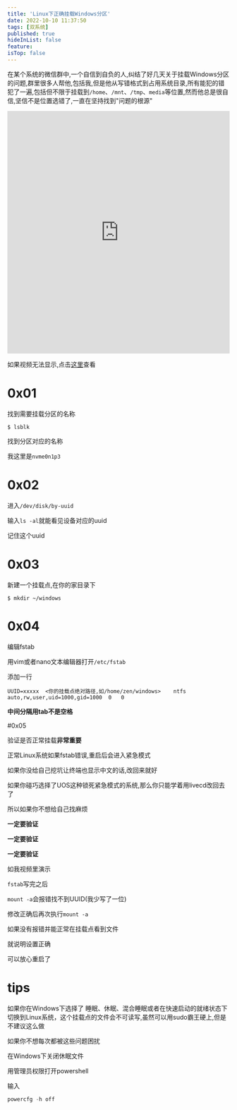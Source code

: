 ```yaml
---
title: 'Linux下正确挂载Windows分区'
date: 2022-10-10 11:37:50
tags: [双系统]
published: true
hideInList: false
feature: 
isTop: false
---
```

在某个系统的微信群中,一个自信到自负的人,纠结了好几天关于挂载Windows分区的问题,群里很多人帮他,包括我,但是他从写错格式到占用系统目录,所有能犯的错犯了一遍,包括但不限于挂载到`/home`、`/mnt`、`/tmp`、`media`等位置,然而他总是很自信,坚信不是位置选错了,一直在坚持找到"问题的根源"

<!-- more -->

<iframe width="100%" height="550" src="https://www.youtube.com/embed/rCpAz0Dwevc" title="YouTube video player" frameborder="0" allow="accelerometer; autoplay; clipboard-write; encrypted-media; gyroscope; picture-in-picture" allowfullscreen></iframe>

如果视频无法显示,点击[这里](http://player.bilibili.com/player.html?aid=431389295&bvid=BV1tG411E7Ys&cid=857531615&page=1)查看

# 0x01
找到需要挂载分区的名称

```shell
$ lsblk
```
找到分区对应的名称

我这里是`nvme0n1p3`

# 0x02

进入`/dev/disk/by-uuid`

输入`ls -al`就能看见设备对应的uuid

记住这个uuid

# 0x03

新建一个挂载点,在你的家目录下

```shell
$ mkdir ~/windows
```

# 0x04

编辑fstab

用vim或者nano文本编辑器打开`/etc/fstab`

添加一行

```shell
UUID=xxxxx  <你的挂载点绝对路径,如/home/zen/windows>    ntfs    auto,rw,user,uid=1000,gid=1000  0   0
```

**中间分隔用tab不是空格**

#0x05

验证是否正常挂载**非常重要**

正常Linux系统如果fstab错误,重启后会进入紧急模式

如果你没给自己挖坑让终端也显示中文的话,改回来就好

如果你碰巧选择了UOS这种锁死紧急模式的系统,那么你只能学着用livecd改回去了

所以如果你不想给自己找麻烦

**一定要验证**

**一定要验证**

**一定要验证**

如我视频里演示

`fstab`写完之后

`mount -a`会报错找不到UUID(我少写了一位)

修改正确后再次执行`mount -a`

如果没有报错并能正常在挂载点看到文件

就说明设置正确

可以放心重启了

# tips

如果你在Windows下选择了 睡眠、休眠、混合睡眠或者在快速启动的就绪状态下切换到Linux系统，这个挂载点的文件会不可读写,虽然可以用sudo霸王硬上,但是不建议这么做

如果你不想每次都被这些问题困扰

在Windows下关闭休眠文件

用管理员权限打开powershell

输入

```powershell
powercfg -h off
```